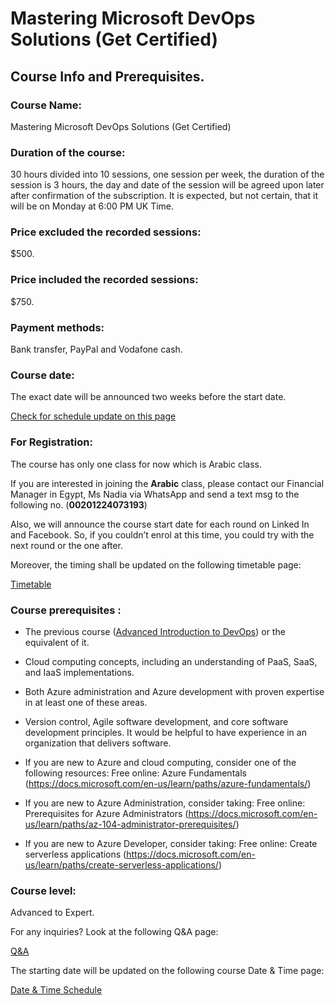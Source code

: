 # Mastering Microsoft DevOps Solutions (Get Certified)

## Course Info and Prerequisites.

### Course Name: 

Mastering Microsoft DevOps Solutions (Get Certified)

### Duration of the course: 

30 hours divided into 10 sessions, one session per week, the duration of the session is 3 hours, the day and date of the session will be agreed upon later after confirmation of the subscription. It is expected, but not certain, that it will be on Monday at 6:00 PM UK Time.
  
### Price excluded the recorded sessions:

$500.
 
### Price included the recorded sessions: 

$750.

  
### Payment methods:

Bank transfer, PayPal and Vodafone cash.

  
### Course date:

The exact date will be announced two weeks before the start date.

[Check for schedule update on this page](https://github.com/MohamedRadwan-DevOps/devops-step-by-step/blob/main/source/course-schedule.md)


### For Registration:

The course has only one class for now which is Arabic class. 


If you are interested in joining the **Arabic** class, please contact our Financial Manager in Egypt, Ms Nadia via WhatsApp and send a text msg to the following no. (**00201224073193**)

Also, we will announce the course start date for each round on Linked In and Facebook. So, if you couldn’t enrol at this time, you could try with the next round or the one after.

Moreover, the timing shall be updated on the following timetable page:

[Timetable](https://github.com/MohamedRadwan-DevOps/devops-step-by-step/blob/main/source/course-schedule.md)


  
### Course prerequisites : 

- The previous course ([Advanced Introduction to DevOps](https://github.com/MohamedRadwan-DevOps/devops-step-by-step/tree/main/source/advanced-introduction-to-devops)) or the equivalent of it.

- Cloud computing concepts, including an understanding of PaaS, SaaS, and IaaS implementations.

- Both Azure administration and Azure development with proven expertise in at least one of these areas.

- Version control, Agile software development, and core software development principles. It would be helpful to have experience in an organization that delivers software.


- If you are new to Azure and cloud computing, consider one of the following resources: Free online: Azure Fundamentals (https://docs.microsoft.com/en-us/learn/paths/azure-fundamentals/) 



- If you are new to Azure Administration, consider taking: Free online: Prerequisites for Azure Administrators (https://docs.microsoft.com/en-us/learn/paths/az-104-administrator-prerequisites/)


- If you are new to Azure Developer, consider taking: Free online: Create serverless applications (https://docs.microsoft.com/en-us/learn/paths/create-serverless-applications/)


### Course level:

Advanced to Expert.

For any inquiries? Look at the following Q&A page:

[Q&A](https://github.com/MohamedRadwan-DevOps/devops-step-by-step/blob/main/source/mastering-microsoft-devops-solutions/microsoft-devops-faq.md)

The starting date will be updated on the following course Date & Time page:

[Date & Time Schedule ](https://github.com/MohamedRadwan-DevOps/devops-step-by-step/blob/main/source/course-schedule.md)